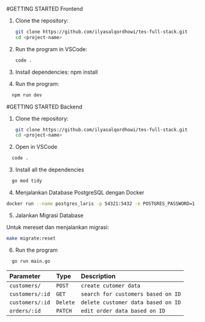 #GETTING STARTED Frontend

1. Clone the repository:

   ```bash
   git clone https://github.com/ilyasalqordhowi/tes-full-stack.git
   cd <project-name>
   ```

2. Run the program in VSCode:
   ```sh
   code .
   ```
3. Install dependencies:
   npm install

4. Run the program:

```sh
  npm run dev
```

#GETTING STARTED Backend

1. Clone the repository:

   ```bash
   git clone https://github.com/ilyasalqordhowi/tes-full-stack.git
   cd <project-name>
   ```

2. Open in VSCode

```sh
  code .
```

3. Install all the dependencies

```sh
  go mod tidy
```

4. Menjalankan Database PostgreSQL dengan Docker

```sh
docker run --name postgres_laris -p 54321:5432 -e POSTGRES_PASSWORD=1 -d postgres
```

5. Jalankan Migrasi Database

Untuk mereset dan menjalankan migrasi:

```sh
make migrate:reset
```

6. Run the program

```sh
  go run main.go
```

| Parameter       | Type     | Description                        |
| :-------------- | :------- | :--------------------------------- |
| `customers/`    | `POST`   | `create cutomer data`              |
| `customers/:id` | `GET`    | `search for customers based on ID` |
| `customers/:id` | `Delete` | `delete customer data based on ID` |
| `orders/:id`    | `PATCH`  | `edit order data based on ID`      |

